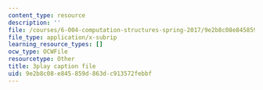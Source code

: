 ```yaml
---
content_type: resource
description: ''
file: /courses/6-004-computation-structures-spring-2017/9e2b8c08e845859d863dc913572febbf_1shiN7898cc.srt
file_type: application/x-subrip
learning_resource_types: []
ocw_type: OCWFile
resourcetype: Other
title: 3play caption file
uid: 9e2b8c08-e845-859d-863d-c913572febbf
---
```

